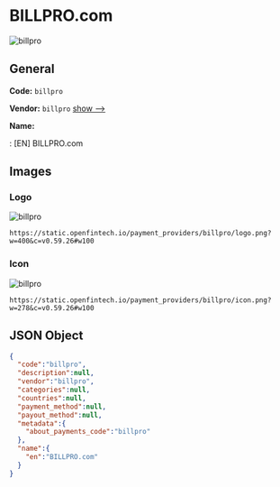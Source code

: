 
# BILLPRO.com 
![billpro](https://static.openfintech.io/payment_providers/billpro/logo.png?w=400&c=v0.59.26#w100)  

## General 
 
**Code:** `billpro` 
 
**Vendor:** `billpro` [show -->](/vendors/billpro/) 
 
**Name:** 
 
:	[EN] BILLPRO.com 
 

## Images 

### Logo 
 
![billpro](https://static.openfintech.io/payment_providers/billpro/logo.png?w=400&c=v0.59.26#w100)  

```
https://static.openfintech.io/payment_providers/billpro/logo.png?w=400&c=v0.59.26#w100
```  

### Icon 
 
![billpro](https://static.openfintech.io/payment_providers/billpro/icon.png?w=278&c=v0.59.26#w100)  

```
https://static.openfintech.io/payment_providers/billpro/icon.png?w=278&c=v0.59.26#w100
```  

## JSON Object 

```json
{
  "code":"billpro",
  "description":null,
  "vendor":"billpro",
  "categories":null,
  "countries":null,
  "payment_method":null,
  "payout_method":null,
  "metadata":{
    "about_payments_code":"billpro"
  },
  "name":{
    "en":"BILLPRO.com"
  }
}
```  
